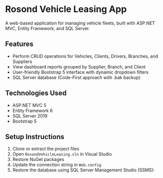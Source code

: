 # Rosond Vehicle Leasing App

A web-based application for managing vehicle fleets, built with ASP.NET MVC, Entity Framework, and SQL Server.

## Features

- Perform CRUD operations for Vehicles, Clients, Drivers, Branches, and Suppliers
- View dashboard reports grouped by Supplier, Branch, and Client
- User-friendly Bootstrap 5 interface with dynamic dropdown filters
- SQL Server database (Code-First approach with .bak backup)

## Technologies Used

- ASP.NET MVC 5
- Entity Framework 6
- SQL Server 2019
- Bootstrap 5

## Setup Instructions

1. Clone or extract the project files
2. Open `RosondVehicleLeasing.sln` in Visual Studio
3. Restore NuGet packages
4. Update the connection string in `Web.config`
5. Restore the database using SQL Server Management Studio (SSMS):



